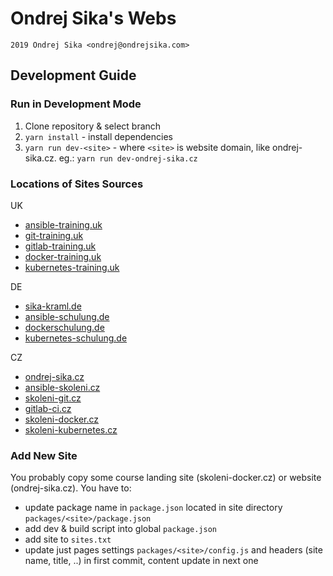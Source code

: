 # Ondrej Sika's Webs

    2019 Ondrej Sika <ondrej@ondrejsika.com>

## Development Guide

### Run in Development Mode

1. Clone repository & select branch
2. `yarn install` - install dependencies
3. `yarn run dev-<site>` - where `<site>` is website domain, like ondrej-sika.cz. eg.: `yarn run dev-ondrej-sika.cz`

### Locations of Sites Sources

UK

- [ansible-training.uk](packages/ansible-training.uk/pages/index.js)
- [git-training.uk](packages/git-training.uk/pages/index.js)
- [gitlab-training.uk](packages/gitlab-training.uk/pages/index.js)
- [docker-training.uk](packages/docker-training.uk/pages/index.js)
- [kubernetes-training.uk](packages/kubernetes-training.uk/pages/index.js)

DE

- [sika-kraml.de](packages/sika-kraml.de/pages)
- [ansible-schulung.de](packages/ansible-schulung.de/pages/index.js)
- [dockerschulung.de](packages/dockerschulung.de/pages/index.js)
- [kubernetes-schulung.de](packages/kubernetes-schulung.de/pages/index.js)

CZ

- [ondrej-sika.cz](packages/ondrej-sika.cz/pages)
- [ansible-skoleni.cz](packages/ansible-skoleni.cz/pages/index.js)
- [skoleni-git.cz](packages/skoleni-git.cz/pages/index.js)
- [gitlab-ci.cz](packages/gitlab-ci.cz/pages/index.js)
- [skoleni-docker.cz](packages/skoleni-docker.cz/pages/index.js)
- [skoleni-kubernetes.cz](packages/skoleni-kubernetes.cz/pages/index.js)


### Add New Site

You probably copy some course landing site (skoleni-docker.cz) or website (ondrej-sika.cz). You have to:

- update package name in `package.json` located in site directory `packages/<site>/package.json`
- add dev & build script into global `package.json`
- add site to `sites.txt`
- update just pages settings `packages/<site>/config.js` and headers (site name, title, ..) in first commit, content update in next one

